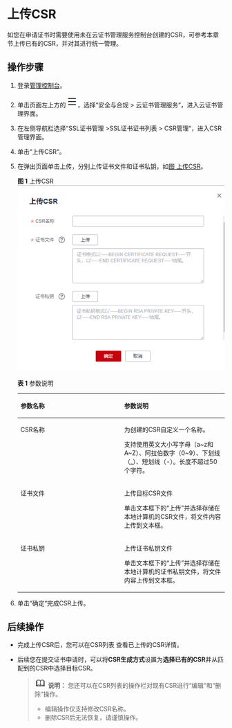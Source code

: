 # 上传CSR<a name="ccm_01_0364"></a>

如您在申请证书时需要使用未在云证书管理服务控制台创建的CSR，可参考本章节上传已有的CSR，并对其进行统一管理。

## 操作步骤<a name="section928822891317"></a>

1.  登录[管理控制台](https://console.huaweicloud.com/)。
2.  单击页面左上方的![](figures/icon-servicelist-15.png)，选择“安全与合规  \>  云证书管理服务“，进入云证书管理界面。
3.  在左侧导航栏选择“SSL证书管理 \>SSL证书证书列表 \> CSR管理“，进入CSR管理界面。
4.  单击“上传CSR“。
5.  在弹出页面单击上传，分别上传证书文件和证书私钥，如[图 上传CSR](#fig126205271517)。

    **图 1**  上传CSR<a name="fig126205271517"></a>  
    ![](figures/上传CSR.png "上传CSR")

    **表 1**  参数说明

    <a name="table081472220176"></a>
    <table><thead align="left"><tr id="row6814202221710"><th class="cellrowborder" valign="top" width="50%" id="mcps1.2.3.1.1"><p id="p148151422111710"><a name="p148151422111710"></a><a name="p148151422111710"></a>参数名称</p>
    </th>
    <th class="cellrowborder" valign="top" width="50%" id="mcps1.2.3.1.2"><p id="p1881552214176"><a name="p1881552214176"></a><a name="p1881552214176"></a>参数说明</p>
    </th>
    </tr>
    </thead>
    <tbody><tr id="row178156226178"><td class="cellrowborder" valign="top" width="50%" headers="mcps1.2.3.1.1 "><p id="p98151722161710"><a name="p98151722161710"></a><a name="p98151722161710"></a>CSR名称</p>
    </td>
    <td class="cellrowborder" valign="top" width="50%" headers="mcps1.2.3.1.2 "><p id="p10610256786"><a name="p10610256786"></a><a name="p10610256786"></a>为创建的CSR自定义一个名称。</p>
    <p id="p26101056389"><a name="p26101056389"></a><a name="p26101056389"></a>支持使用英文大小写字母（a~z和A~Z）、阿拉伯数字（0~9）、下划线（_）、短划线（-）。长度不超过50个字符。</p>
    </td>
    </tr>
    <tr id="row1881562271717"><td class="cellrowborder" valign="top" width="50%" headers="mcps1.2.3.1.1 "><p id="p581510221173"><a name="p581510221173"></a><a name="p581510221173"></a>证书文件</p>
    </td>
    <td class="cellrowborder" valign="top" width="50%" headers="mcps1.2.3.1.2 "><p id="p1881552218173"><a name="p1881552218173"></a><a name="p1881552218173"></a>上传目标CSR文件</p>
    <p id="p1886092320198"><a name="p1886092320198"></a><a name="p1886092320198"></a>单击文本框下的<span class="uicontrol" id="uicontrol11509489207"><a name="uicontrol11509489207"></a><a name="uicontrol11509489207"></a>“上传”</span>并选择存储在本地计算机的CSR文件，将文件内容上传到文本框。</p>
    </td>
    </tr>
    <tr id="row1581512261715"><td class="cellrowborder" valign="top" width="50%" headers="mcps1.2.3.1.1 "><p id="p10815102201716"><a name="p10815102201716"></a><a name="p10815102201716"></a>证书私钥</p>
    </td>
    <td class="cellrowborder" valign="top" width="50%" headers="mcps1.2.3.1.2 "><p id="p281562212174"><a name="p281562212174"></a><a name="p281562212174"></a>上传证书私钥文件</p>
    <p id="p37313215214"><a name="p37313215214"></a><a name="p37313215214"></a>单击文本框下的<span class="uicontrol" id="uicontrol199511221102115"><a name="uicontrol199511221102115"></a><a name="uicontrol199511221102115"></a>“上传”</span>并选择存储在本地计算机的证书私钥文件，将文件内容上传到文本框。</p>
    </td>
    </tr>
    </tbody>
    </table>

6.  单击“确定“完成CSR上传。

## 后续操作<a name="section141741670105"></a>

-   完成上传CSR后，您可以在CSR列表 查看已上传的CSR详情。
-   后续您在提交证书申请时，可以将**CSR生成方式**设置为**选择已有的CSR**并从匹配到的CSR中选择目标CSR。

    >![](public_sys-resources/icon-note.gif) **说明：** 
    >您还可以在CSR列表的操作栏对现有CSR进行“编辑“和“删除“操作。
    >-   编辑操作仅支持修改CSR名称。
    >-   删除CSR后无法恢复，请谨慎操作。

